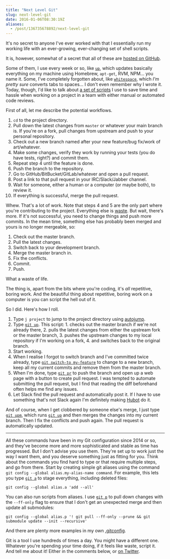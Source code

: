```yaml
---
title: "Next Level Git"
slug: next-level-git
date: 2016-01-06T08:30:19Z
aliases:
  - /post/136735678892/next-level-git
---
```


It's no secret to anyone I've ever worked with that I essentially run my working life with an ever-growing, ever-changing set of shell scripts.

It is, however, somewhat of a secret that all of these are [hosted on GitHub][FYGM].

Some of them, I use every week or so, like [`up`][up], which updates basically everything on my machine using Homebrew, `apt-get`, RVM, NPM… you name it. Some, I've completely forgotten about, like [`whitespace`][whitespace], which *I'm pretty sure* converts tabs to spaces… I don't even remember why I wrote it. Today, though, I'd like to talk about [a set of scripts][git scripts] I use to save time and hassle when working on a project in a team with either manual or automated code reviews.

<!--more-->

[FYGM]: https://github.com/SamirTalwar/fygm
[git scripts]: https://github.com/SamirTalwar/fygm/tree/master/bin/git
[up]: https://github.com/SamirTalwar/fygm/blob/master/bin/unix/up
[whitespace]: https://github.com/SamirTalwar/fygm/blob/master/bin/unix/whitespace

First of all, let me describe the potential workflows.

  1. `cd` to the project directory.
  2. Pull down the latest changes from `master` or whatever your main branch is. If you're on a fork, pull changes from upstream and push to your personal repository.
  3. Check out a new branch named after your new feature/bug fix/work of art/whatever.
  4. Make some changes, verify they work by running your tests (you do have tests, right?) and commit them.
  5. Repeat step 4 until the feature is done.
  6. Push the branch to the repository.
  7. Go to GitHub/BitBucket/GitLab/whatever and open a pull request.
  8. Post a link to that pull request in your IRC/Slack/Jabber channel.
  9. Wait for someone, either a human or a computer (or maybe both), to review it.
  10. If everything is successful, merge the pull request.

Whew. That's a lot of work. Note that steps 4 and 5 are the only part where you're contributing to the project. Everything else is [waste][The 8 Wastes]. But wait, there's more. If it's not successful, you need to change things and push more commits. In the mean time, something else has probably been merged and yours is no longer mergeable, so:

  1. Check out the master branch.
  2. Pull the latest changes.
  3. Switch back to your development branch.
  4. Merge the master branch in.
  5. Fix the conflicts.
  6. Commit.
  7. Push.

What a waste of life.

[The 8 Wastes]: https://goleansixsigma.com/8-wastes/

The thing is, apart from the bits where you're coding, it's *all* repetitive, boring work. And the beautiful thing about repetitive, boring work on a computer is you can script the hell out of it.

So I did. Here's how I roll.

  1. Type `j project` to jump to the project directory using [autojump][].
  2. Type [`git up`][git update-master]. This script:
    1. checks out the master branch if we're not already there,
    2. pulls the latest changes from either the upstream fork or the master branch,
    3. pushes the upstream changes to my local repository if I'm working on a fork,
    4. and switches back to the original branch.
  3. Start working.
  4. When I realise I forgot to switch branch and I've committed twice already, type [`git switch-to my-feature`][git switch-to] to change to a new branch, keep all my current commits and remove them from the master branch.
  5. When I'm done, type [`git pr`][git pull-request] to push the branch and open up a web page with a button to create pull request. I was tempted to automate submitting the pull request, but I find that reading the diff beforehand often helps me find any issues.
  6. Let Slack find the pull request and automatically post it. If I have to use something that's not Slack again I'm definitely making [Hubot][] do it.

And of course, when I get clobbered by someone else's merge, I just type [`git upm`][git upm], which runs [`git up`][git update-master] and then merges the changes into my current branch. Then I fix the conflicts and push again. The pull request is automatically updated.

---

All these commands have been in my Git configuration since 2014 or so, and they've become more and more sophisticated and stable as time has progressed. But I don't advise you use them. They're set up to work just the way I want them, and you deserve something just as fitting for you. Think about the commands you find hard to type or that require multiple steps, and go from there. Start by creating simple git aliases using the command `git config --global alias.my-alias-name command`. For example, this lets you type [`git a`][git add-all] to stage everything, including deleted files:

    git config --global alias.a 'add --all'

You can also run scripts from aliases. I use [`git p`][git pull-everything] to pull down changes with the `--ff-only` flag to ensure that I don't get an unexpected merge and then update all submodules:

    git config --global alias.p '! git pull --ff-only --prune && git submodule update --init --recursive'

And there are plenty more examples in my own [.gitconfig][].

[autojump]: https://github.com/wting/autojump
[Hubot]: https://hubot.github.com/
[.gitconfig]: https://github.com/SamirTalwar/fygm/blob/master/dotfiles/gitconfig
[git add-all]: https://github.com/SamirTalwar/fygm/blob/master/dotfiles/gitconfig#L42
[git pull-everything]: https://github.com/SamirTalwar/fygm/blob/master/dotfiles/gitconfig#L23
[git pull-request]: https://github.com/SamirTalwar/fygm/blob/master/bin/git/pull-request
[git switch-to]: https://github.com/SamirTalwar/fygm/blob/master/bin/git/switch-to
[git update-master]: https://github.com/SamirTalwar/fygm/blob/master/bin/git/update-master
[git upm]: https://github.com/SamirTalwar/fygm/blob/master/dotfiles/gitconfig#L42

Git is a tool I use hundreds of times a day. You might have a different one. Whatever you're spending your time doing, if it feels like waste, script it. And tell me about it! Either in the comments below, or [on Twitter][@SamirTalwar].

[@SamirTalwar]: https://twitter.com/SamirTalwar
